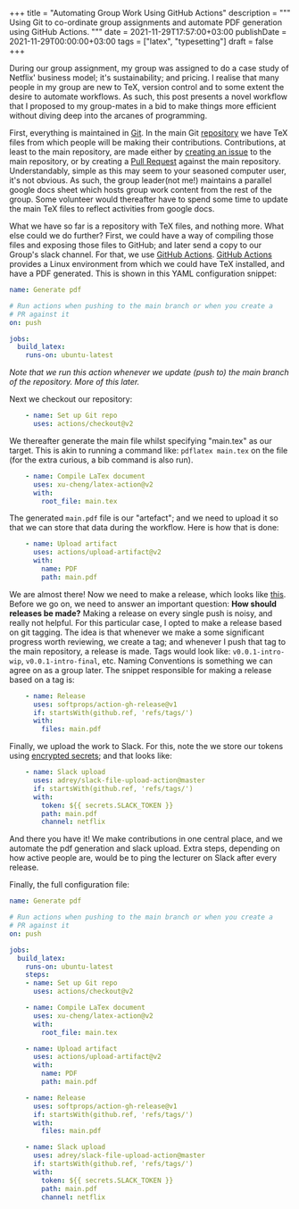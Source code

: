 +++
title = "Automating Group Work Using GitHub  Actions"
description = """
  Using Git to co-ordinate group assignments and automate PDF generation
  using GitHub Actions.
  """
date = 2021-11-29T17:57:00+03:00
publishDate = 2021-11-29T00:00:00+03:00
tags = ["latex", "typesetting"]
draft = false
+++

During our group assignment, my group was assigned to do a case study
of Netflix' business model; it's sustainability; and pricing.  I
realise that many people in my group are new to TeX, version control
and to some extent the desire to automate workflows.  As such, this
post presents a novel workflow that I proposed to my group-mates in a
bid to make things more efficient without diving deep into the arcanes
of programming.

First, everything is maintained in [Git](https://www.freecodecamp.org/news/learn-the-basics-of-git-in-under-10-minutes-da548267cc91/).  In the main Git [repository](https://github.com/BonfaceKilz/dsa8201-group-netflix-group-work) we
have TeX files from which people will be making their contributions.
Contributions, at least to the main repository, are made either by
[creating an issue](https://docs.github.com/en/issues/tracking-your-work-with-issues/creating-an-issue) to the main repository, or by creating a [Pull Request](https://docs.github.com/en/repositories/creating-and-managing-repositories/creating-a-new-repository)
against the main repository.  Understandably, simple as this may seem
to your seasoned computer user, it's not obvious.  As such, the group
leader(not me!) maintains a parallel google docs sheet which hosts
group work content from the rest of the group.  Some volunteer would
thereafter have to spend some time to update the main TeX files to
reflect activities from google docs.

What we have so far is a repository with TeX files, and nothing more.
What else could we do further?  First, we could have a way of
compiling those files and exposing those files to GitHub; and later
send a copy to our Group's slack channel.  For that, we use
[GitHub Actions](https://github.com/features/actions).  [GitHub Actions](https://github.com/features/actions) provides a Linux environment from which
we could have TeX installed, and have a PDF generated.  This is shown
in this YAML configuration snippet:

```yaml
name: Generate pdf

# Run actions when pushing to the main branch or when you create a
# PR against it
on: push

jobs:
  build_latex:
    runs-on: ubuntu-latest
```

_Note that we run this action whenever we update (push to) the main
branch of the repository.  More of this later._

Next we checkout our repository:

```yaml
    - name: Set up Git repo
      uses: actions/checkout@v2
```

We thereafter generate the main file whilst specifying "main.tex" as our target.  This is akin to running a command like: `pdflatex main.tex` on the file (for the extra curious, a bib command is also run).

```yaml
    - name: Compile LaTex document
      uses: xu-cheng/latex-action@v2
      with:
        root_file: main.tex
```

The generated `main.pdf` file is our "artefact"; and we need to upload it so that we can store that data during the workflow.  Here is how that is done:

```yaml
    - name: Upload artifact
      uses: actions/upload-artifact@v2
      with:
        name: PDF
        path: main.pdf
```

We are almost there!  Now we need to make a release, which looks like
[this](https://github.com/BonfaceKilz/dsa8201-group-netflix-group-work/releases).  Before we go on, we need to answer an important question: **How
should releases be made?** Making a release on every single push is
noisy, and really not helpful.  For this particular case, I opted to
make a release based on git tagging.  The idea is that whenever we
make a some significant progress worth reviewing, we create a tag; and
whenever I push that tag to the main repository, a release is made.
Tags would look like: `v0.0.1-intro-wip`, `v0.0.1-intro-final`, etc.
Naming Conventions is something we can agree on as a group later.  The
snippet responsible for making a release based on a tag is:

```yaml
    - name: Release
      uses: softprops/action-gh-release@v1
      if: startsWith(github.ref, 'refs/tags/')
      with:
        files: main.pdf
```

Finally, we upload the work to Slack.  For this, note the we store our tokens using [encrypted secrets](https://docs.github.com/en/actions/security-guides/encrypted-secrets); and that looks like:

```yaml
    - name: Slack upload
      uses: adrey/slack-file-upload-action@master
      if: startsWith(github.ref, 'refs/tags/')
      with:
        token: ${{ secrets.SLACK_TOKEN }}
        path: main.pdf
        channel: netflix
```

And there you have it!  We make contributions in one central place,
and we automate the pdf generation and slack upload.  Extra steps,
depending on how active people are, would be to ping the lecturer on
Slack after every release.

Finally, the full configuration file:

```yaml
name: Generate pdf

# Run actions when pushing to the main branch or when you create a
# PR against it
on: push

jobs:
  build_latex:
    runs-on: ubuntu-latest
    steps:
    - name: Set up Git repo
      uses: actions/checkout@v2

    - name: Compile LaTex document
      uses: xu-cheng/latex-action@v2
      with:
        root_file: main.tex

    - name: Upload artifact
      uses: actions/upload-artifact@v2
      with:
        name: PDF
        path: main.pdf

    - name: Release
      uses: softprops/action-gh-release@v1
      if: startsWith(github.ref, 'refs/tags/')
      with:
        files: main.pdf

    - name: Slack upload
      uses: adrey/slack-file-upload-action@master
      if: startsWith(github.ref, 'refs/tags/')
      with:
        token: ${{ secrets.SLACK_TOKEN }}
        path: main.pdf
        channel: netflix
```